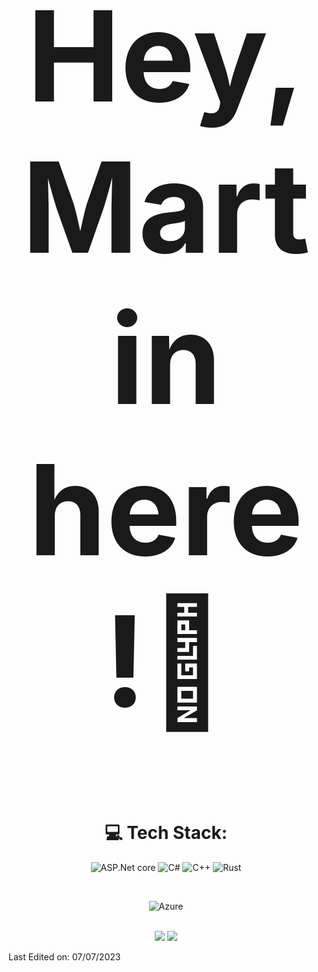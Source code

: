 <h1 style="font-size: 200" align="center">Hey, Martin here!👋</h1>

<div align="center">
  
# 💻 Tech Stack:
![ASP.Net core](https://img.shields.io/badge/.NET-5C2D91?style=for-the-badge&logo=.net&logoColor=white)
![C#](https://img.shields.io/badge/c%23-%23239120.svg?style=for-the-badge&logo=c-sharp&logoColor=white)
![C++](https://img.shields.io/badge/c++-%2300599C.svg?style=for-the-badge&logo=c%2B%2B&logoColor=white)
![Rust](https://img.shields.io/badge/rust-%23000000.svg?style=for-the-badge&logo=rust&logoColor=white)

<br>

![Azure](https://img.shields.io/badge/azure-%230072C6.svg?style=for-the-badge&logo=azure-devops&logoColor=white)

</div>

<br>

<div align ="center"> 
    <a href = "mailto:martin.mazac1@gmail.com"><img src="https://img.shields.io/badge/-Gmail-%23333?style=for-the-badge&logo=gmail&logoColor=white" target="_blank"></a>
    <a href="https://www.linkedin.com/in/martin-mazac/" target="_blank"><img src="https://img.shields.io/badge/-LinkedIn-%23333?style=for-the-badge&logo=linkedin&logoColor=white" target="_blank"></a> 
</div>



Last Edited on: 07/07/2023
